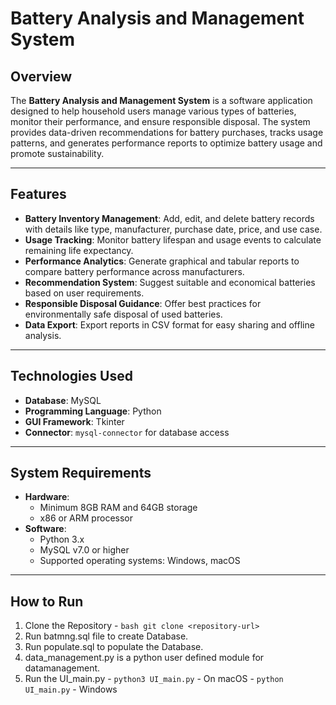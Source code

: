 
# Battery Analysis and Management System

## Overview
The **Battery Analysis and Management System** is a software application designed to help household users manage various types of batteries, monitor their performance, and ensure responsible disposal. The system provides data-driven recommendations for battery purchases, tracks usage patterns, and generates performance reports to optimize battery usage and promote sustainability.

---

## Features
- **Battery Inventory Management**: Add, edit, and delete battery records with details like type, manufacturer, purchase date, price, and use case.
- **Usage Tracking**: Monitor battery lifespan and usage events to calculate remaining life expectancy.
- **Performance Analytics**: Generate graphical and tabular reports to compare battery performance across manufacturers.
- **Recommendation System**: Suggest suitable and economical batteries based on user requirements.
- **Responsible Disposal Guidance**: Offer best practices for environmentally safe disposal of used batteries.
- **Data Export**: Export reports in CSV format for easy sharing and offline analysis.

---

## Technologies Used
- **Database**: MySQL
- **Programming Language**: Python
- **GUI Framework**: Tkinter
- **Connector**: `mysql-connector` for database access

---

## System Requirements
- **Hardware**: 
  - Minimum 8GB RAM and 64GB storage
  - x86 or ARM processor
- **Software**:
  - Python 3.x
  - MySQL v7.0 or higher
  - Supported operating systems: Windows, macOS

---

## How to Run
1. Clone the Repository - ```bash git clone <repository-url>```
2. Run batmng.sql file to create Database.
3. Run populate.sql to populate the Database.
4. data_management.py is a python user defined module for datamanagement.
5. Run the UI_main.py - ``` python3 UI_main.py ``` - On macOS
                      - ``` python UI_main.py ``` - Windows
